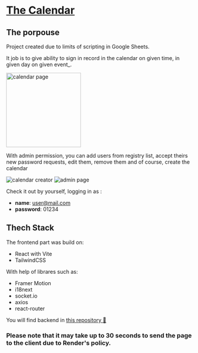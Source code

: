 # [The Calendar](https://calendar-w5y1.onrender.com)

## The porpouse
Project created due to limits of scripting in Google Sheets.

It job is to give ability to sign in record in the calendar on given time, in given day on given event_.
<p>
  <img src="https://github.com/BartoszJakubowsky/calendar_v2/assets/110412160/66dd8450-5c07-440d-83bc-a853bff68299" alt="calendar page" width=200/>
</p>

With admin permission, you can add users from registry list, accept theirs new password requests, edit them, remove them and of course, create the calendar
<p>
  <img src="https://github.com/BartoszJakubowsky/calendar_v2/assets/110412160/6b34e99b-caf8-471e-8f88-deec6749ada2" alt="calendar creator" />
  <img src="https://github.com/BartoszJakubowsky/calendar_v2/assets/110412160/5335b008-5640-4a38-b60a-168c3ca0539a" alt="admin page"/>
</p>

Check it out by yourself, logging in as :
- **name**: user@mail.com
- **password**: 01234

## Thech Stack

The frontend part was build on:
- React with Vite
- TailwindCSS

With help of librares such as: 
- Framer Motion
- i18next
- socket.io
- axios
- react-router

You will find backend in [this repository 🔗](https://github.com/BartoszJakubowsky/calendar_backend_v2)

### **Please note** that it may take up to 30 seconds to send the page to the client due to Render's policy.

